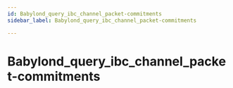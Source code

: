 ```yaml
---
id: Babylond_query_ibc_channel_packet-commitments
sidebar_label: Babylond_query_ibc_channel_packet-commitments

---
```


# Babylond_query_ibc_channel_packet-commitments